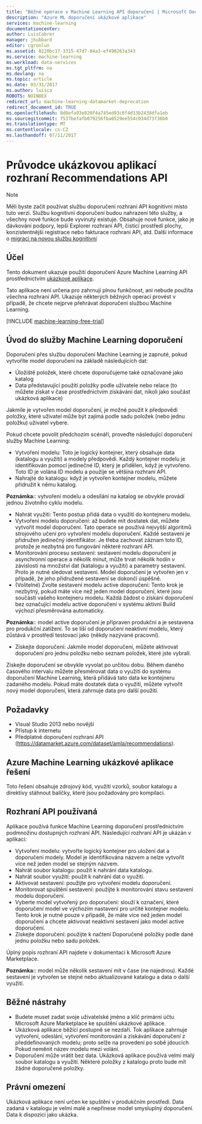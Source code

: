 ```yaml
---
title: "Běžné operace v Machine Learning API doporučení | Microsoft Docs"
description: "Azure ML doporučení ukázkové aplikace"
services: machine-learning
documentationcenter: 
author: LuisCabrer
manager: jhubbard
editor: cgronlun
ms.assetid: 0220bc17-3315-47d7-84a3-ef490263a343
ms.service: machine-learning
ms.workload: data-services
ms.tgt_pltfrm: na
ms.devlang: na
ms.topic: article
ms.date: 03/31/2017
ms.author: luisca
ROBOTS: NOINDEX
redirect_url: machine-learning-datamarket-deprecation
redirect_document_id: TRUE
ms.openlocfilehash: 8d8efa93e820f4a745ed93c0f4d13b2438dfa1eb
ms.sourcegitcommit: f537befafb079256fba0529ee554c034d73f36b0
ms.translationtype: MT
ms.contentlocale: cs-CZ
ms.lasthandoff: 07/11/2017
---
```

# <a name="recommendations-api-sample-application-walkthrough"></a>Průvodce ukázkovou aplikací rozhraní Recommendations API
> [!NOTE]
> Měli byste začít používat službu doporučení rozhraní API kognitivní místo tuto verzi. Službu kognitivní doporučení budou nahrazení této služby, a všechny nové funkce bude vyvinutý existuje. Obsahuje nové funkce, jako je dávkování podpory, lepší Explorer rozhraní API, čisticí prostředí plochy, konzistentnější registrace nebo fakturace rozhraní API, atd.
> Další informace o [migraci na novou službu kognitivní](http://aka.ms/recomigrate)
> 
> 

## <a name="purpose"></a>Účel
Tento dokument ukazuje použití doporučení Azure Machine Learning API prostřednictvím [ukázkové aplikace](https://code.msdn.microsoft.com/Recommendations-144df403).

Tato aplikace není určena pro zahrnují plnou funkčnost, ani nebude použita všechna rozhraní API. Ukazuje některých běžných operací provést v případě, že chcete nejprve přehrávat doporučení službou Machine Learning. 

[!INCLUDE [machine-learning-free-trial](../../includes/machine-learning-free-trial.md)]

## <a name="introduction-to-machine-learning-recommendation-service"></a>Úvod do služby Machine Learning doporučení
Doporučení přes službu doporučení Machine Learning je zapnuté, pokud vytvoříte model doporučení na základě následujících dat:

* Úložiště položek, které chcete doporučujeme také označované jako katalog
* Data představující použití položky podle uživatele nebo relace (to můžete získat v čase prostřednictvím získávání dat, nikoli jako součást ukázková aplikace)

Jakmile je vytvořen model doporučení, je možné použít k předpovědi položky, které uživatel může být zajímá podle sadu položek (nebo jednu položku) uživatel vybere.

Pokud chcete povolit předchozím scénáři, proveďte následující doporučení služby Machine Learning:

* Vytvoření modelu: Toto je logický kontejner, který obsahuje data (katalogu a využití) a modely předpovědi. Každý kontejner modelu je identifikován pomocí jedinečné ID, který je přidělen, když je vytvořeno. Toto ID je volána ID modelu a použije se většina rozhraní API. 
* Nahrajte do katalogu: když je vytvořen kontejner modelu, můžete přidružit k němu katalog.

**Poznámka:**: vytvoření modelu a odesílání na katalog se obvykle provádí jednou životního cyklu modelu.

* Nahrát využití: Tento postup přidá data o využití do kontejneru modelu.
* Vytvoření modelu doporučení: až budete mít dostatek dat, můžete vytvořit model doporučení. Tato operace se používá nejvyšší algoritmů strojového učení pro vytvoření modelu doporučení. Každé sestavení je přidružen jedinečný identifikátor. Je třeba zachovat záznam toto ID, protože je nezbytná pro fungování některé rozhraní API.
* Monitorování procesu sestavení: sestavení modelu doporučení je asynchronní operace a několik minut, může trvat několik hodin v závislosti na množství dat (katalogu a využití) a parametry sestavení. Proto je nutné sledovat sestavení. Model doporučení je vytvořen jen v případě, že jeho přidružené sestavení se dokončí úspěšně.
* (Volitelné) Zvolte sestavení modelu active doporučení: Tento krok je nezbytný, pokud máte více než jeden model doporučení, které jsou součástí vašeho kontejneru modelu. Každá žádost o získání doporučení bez označující modelu active doporučení v systému aktivní Build výchozí přesměrována automaticky. 

**Poznámka:**: model active doporučení je připraven produkční a je sestavena pro produkční zatížení. To se liší od doporučení neaktivní modelu, který zůstává v prostředí testovací jako (někdy nazývané pracovní).

* Získejte doporučení: Jakmile model doporučení, můžete aktivovat doporučení pro jednu položku nebo seznam položek, které jste vybrali. 

Získejte doporučení se obvykle vyvolat po určitou dobu. Během daného časového intervalu můžete přesměrovat data o využití do systému doporučení Machine Learning, která přidává tato data ke kontejneru zadaného modelu. Pokud máte dostatek data o využití, můžete vytvořit nový model doporučení, která zahrnuje data pro další použití. 

## <a name="prerequisites"></a>Požadavky
* Visual Studio 2013 nebo novější
* Přístup k internetu 
* Předplatné doporučení rozhraní API (https://datamarket.azure.com/dataset/amla/recommendations).

## <a name="azure-machine-learning-sample-app-solution"></a>Azure Machine Learning ukázkové aplikace řešení
Toto řešení obsahuje zdrojový kód, využití vzorků, soubor katalogu a direktivy stáhnout balíčky, které jsou požadovány pro kompilaci.

## <a name="the-apis-used"></a>Rozhraní API používaná
Aplikace používá funkce Machine Learning doporučení prostřednictvím podmnožinu dostupných rozhraní API. Následující rozhraní API je ukázán v aplikaci:

* Vytvoření modelu: vytvořte logický kontejner pro uložení dat a doporučení modely. Model je identifikována názvem a nelze vytvořit více než jeden model se stejným názvem.
* Nahrát soubor katalogu: použít k nahrání data katalogu.
* Nahrát soubor využití: použít k nahrání dat o využití.
* Aktivovat sestavení: použijte pro vytvoření modelu doporučení.
* Monitorovat spuštění sestavení: použijte k monitorování stavu sestavení modelu doporučení.
* Vyberte model vytvořený pro doporučení: slouží k označení, které doporučení model ve výchozím nastavení pro určité kontejner modelu. Tento krok je nutné pouze v případě, že máte více než jeden model doporučení a chcete aktivovat neaktivní sestavení jako model active doporučení.
* Získejte doporučení: použijte k načtení Doporučené položky podle dané jednu položku nebo sadu položek. 

Úplný popis rozhraní API najdete v dokumentaci k Microsoft Azure Marketplace. 

**Poznámka:**: model může několik sestavení mít v čase (ne najednou). Každé sestavení je vytvořen se stejné nebo aktualizované katalogu a data o další využití.

## <a name="common-pitfalls"></a>Běžné nástrahy
* Budete muset zadat svoje uživatelské jméno a klíč primární účtu Microsoft Azure Marketplace ke spuštění ukázkové aplikace.
* Ukázková aplikace běžící postupně se nezdaří. Tok aplikace zahrnuje vytvoření, odeslání, vytvoření monitorování a získávání doporučení z předdefinovaných modelu; proto selže na provedení po sobě jdoucích Pokud neměnit název modelu mezi volání.
* Doporučení může vrátit bez data. Ukázková aplikace používá velmi malý soubor katalogu a využití. Některé položky z katalogu proto bude mít žádné doporučené položky.

## <a name="disclaimer"></a>Právní omezení
Ukázková aplikace není určen ke spuštění v produkčním prostředí. Data zadaná v katalogu je velmi malé a nepřinese model smysluplný doporučení. Data k dispozici jako ukázka. 

